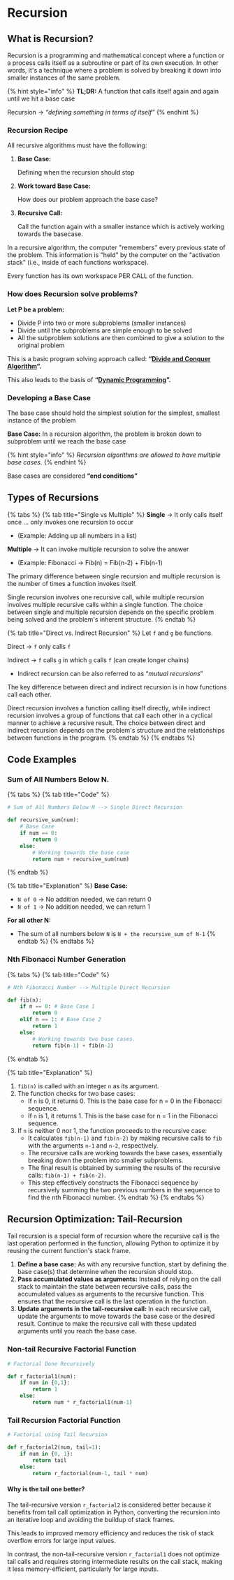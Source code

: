 # Recursion

## What is Recursion?

Recursion is a programming and mathematical concept where a function or a process calls itself as a subroutine or part of its own execution. In other words, it's a technique where a problem is solved by breaking it down into smaller instances of the same problem.

{% hint style="info" %}
**TL;DR:** A function that calls itself again and again until we hit a base case

Recursion → _“defining something in terms of itself”_
{% endhint %}

### Recursion Recipe

All recursive algorithms must have the following:

1.  **Base Case:**

    Defining when the recursion should stop
2.  **Work toward Base Case:**

    How does our problem approach the base case?
3.  **Recursive Call:**

    Call the function again with a smaller instance which is actively working towards the basecase.

In a recursive algorithm, the computer "remembers" every previous state of the problem. This information is "held" by the computer on the "activation stack" (i.e., inside of each functions workspace).

Every function has its own workspace PER CALL of the function.

### How does Recursion solve problems?

**Let P be a problem:**

* Divide P into two or more subproblems (smaller instances)
* Divide until the subproblems are simple enough to be solved
* All the subproblem solutions are then combined to give a solution to the original problem

This is a basic program solving approach called: **“**[**Divide and Conquer Algorithm**](https://en.wikipedia.org/wiki/Divide-and-conquer\_algorithm)**”.**

This also leads to the basis of **“**[**Dynamic Programming**](https://en.wikipedia.org/wiki/Dynamic\_programming)**”.**

### Developing a Base Case

The base case should hold the simplest solution for the simplest, smallest instance of the problem

**Base Case:** In a recursion algorithm, the problem is broken down to subproblem until we reach the base case

{% hint style="info" %}
_Recursion algorithms are allowed to have multiple base cases._
{% endhint %}

Base cases are considered **“end conditions”**

## Types of Recursions

{% tabs %}
{% tab title="Single vs Multiple" %}
**Single** → It only calls itself once … only invokes one recursion to occur

* (Example: Adding up all numbers in a list)

**Multiple** → It can invoke multiple recursion to solve the answer

* (Example: Fibonacci → Fib(n) = Fib(n-2) + Fib(n-1)

The primary difference between single recursion and multiple recursion is the number of times a function invokes itself.&#x20;

Single recursion involves one recursive call, while multiple recursion involves multiple recursive calls within a single function. The choice between single and multiple recursion depends on the specific problem being solved and the problem's inherent structure.
{% endtab %}

{% tab title="Direct vs. Indirect Recursion" %}
Let `f` and `g` be functions.

Direct → `f` only calls `f`

Indirect → `f` calls `g` in which `g` calls `f` (can create longer chains)

* Indirect recursion can be also referred to as “_mutual recursions_”

The key difference between direct and indirect recursion is in how functions call each other.&#x20;

Direct recursion involves a function calling itself directly, while indirect recursion involves a group of functions that call each other in a cyclical manner to achieve a recursive result. The choice between direct and indirect recursion depends on the problem's structure and the relationships between functions in the program.
{% endtab %}
{% endtabs %}

## Code Examples

### Sum of All Numbers Below N.

{% tabs %}
{% tab title="Code" %}
```python
# Sum of All Numbers Below N --> Single Direct Recursion

def recursive_sum(num):
    # Base Case 
    if num == 0:
        return 0
    else:
        # Working towards the base case
        return num + recursive_sum(num)
```
{% endtab %}

{% tab title="Explanation" %}
**Base Case:**

* `N of 0` → No addition needed, we can return 0
* `N of 1` → No addition needed, we can return 1

**For all other N:**

* The sum of all numbers below `N` is `N + the recursive_sum of N-1`
{% endtab %}
{% endtabs %}

### Nth Fibonacci Number Generation

{% tabs %}
{% tab title="Code" %}
```python
# Nth Fibonacci Number --> Multiple Direct Recursion

def fib(n):
    if n == 0: # Base Case 1
        return 0
    elif n == 1: # Base Case 2
        return 1
    else:
        # Working towards two base cases.
        return fib(n-1) + fib(n-2)
```
{% endtab %}

{% tab title="Explanation" %}
1. `fib(n)` is called with an integer `n` as its argument.
2. The function checks for two base cases:
   * If `n` is 0, it returns 0. This is the base case for n = 0 in the Fibonacci sequence.
   * If `n` is 1, it returns 1. This is the base case for n = 1 in the Fibonacci sequence.
3. If `n` is neither 0 nor 1, the function proceeds to the recursive case:
   * It calculates `fib(n-1)` and `fib(n-2)` by making recursive calls to `fib` with the arguments `n-1` and `n-2`, respectively.
   * The recursive calls are working towards the base cases, essentially breaking down the problem into smaller subproblems.
   * The final result is obtained by summing the results of the recursive calls: `fib(n-1) + fib(n-2)`.
   * This step effectively constructs the Fibonacci sequence by recursively summing the two previous numbers in the sequence to find the nth Fibonacci number.
{% endtab %}
{% endtabs %}

## Recursion Optimization: Tail-Recursion

Tail recursion is a special form of recursion where the recursive call is the last operation performed in the function, allowing Python to optimize it by reusing the current function's stack frame.

1. **Define a base case:** As with any recursive function, start by defining the base case(s) that determine when the recursion should stop.
2. **Pass accumulated values as arguments:** Instead of relying on the call stack to maintain the state between recursive calls, pass the accumulated values as arguments to the recursive function. This ensures that the recursive call is the last operation in the function.
3. **Update arguments in the tail-recursive call:** In each recursive call, update the arguments to move towards the base case or the desired result. Continue to make the recursive call with these updated arguments until you reach the base case.

### Non-tail Recursive Factorial Function

```python
# Factorial Done Recursively

def r_factorial1(num):
    if num in {0,1}:
        return 1
    else:
        return num * r_factorial1(num-1)
```

### Tail Recursion Factorial Function

```python
# Factorial using Tail Recursion

def r_factorial2(num, tail=1):
    if num in {0, 1}:
        return tail
    else:
        return r_factorial(num-1, tail * num)
```

#### Why is the tail one better?

The tail-recursive version `r_factorial2` is considered better because it benefits from tail call optimization in Python, converting the recursion into an iterative loop and avoiding the buildup of stack frames.&#x20;

This leads to improved memory efficiency and reduces the risk of stack overflow errors for large input values.&#x20;

In contrast, the non-tail-recursive version `r_factorial1` does not optimize tail calls and requires storing intermediate results on the call stack, making it less memory-efficient, particularly for large inputs.
